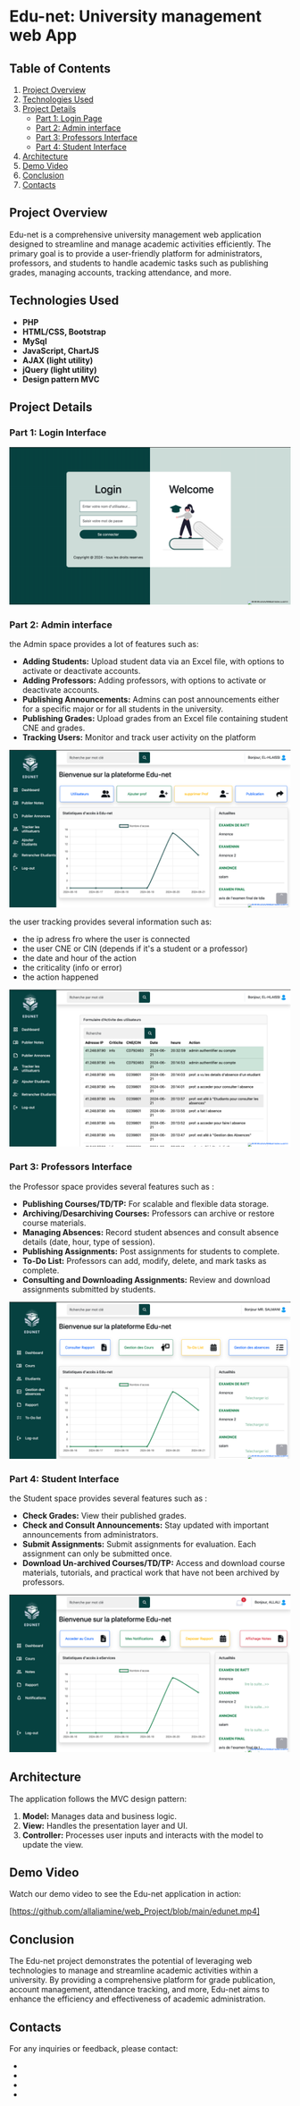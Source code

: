 # Edu-net: University management web App
## Table of Contents

1. [Project Overview](#project-overview)
2. [Technologies Used](#technologies-used)
3. [Project Details](#project-details)
    - [Part 1: Login Page](#part-1-identification-of-sources)
    - [Part 2: Admin interface](#part-2-data-collection)
    - [Part 3: Professors Interface](#part-3-data-storage)
    - [Part 4: Student Interface](#part-4-data-transformation)
4. [Architecture](#architecture-of-sourcing-and-transformation)
7. [Demo Video](#demo-video)
8. [Conclusion](#conclusion)
9. [Contacts](#contacts)

## Project Overview

Edu-net is a comprehensive university management web application designed to streamline and manage academic activities efficiently. The primary goal is to provide a user-friendly platform for administrators, professors, and students to handle academic tasks such as publishing grades, managing accounts, tracking attendance, and more.

## Technologies Used

- **PHP**
- **HTML/CSS, Bootstrap**
- **MySql**
- **JavaScript, ChartJS**
- **AJAX (light utility)**
- **jQuery (light utility)**
- **Design pattern MVC**

## Project Details

### Part 1: Login Interface

![login](images/loginPage.png)


### Part 2: Admin interface

the Admin space provides a lot of features such as:

- **Adding Students:** Upload student data via an Excel file, with options to activate or deactivate accounts.
- **Adding Professors:** Adding professors, with options to activate or deactivate accounts.
- **Publishing Announcements:** Admins can post announcements either for a specific major or for all students in the university.
- **Publishing Grades:** Upload grades from an Excel file containing student CNE and grades.
- **Tracking Users:** Monitor and track user activity on the platform


![Admin](images/AdminPage.png)

the user tracking provides several information such as: 

- the ip adress fro where the user is connected
- the user CNE or CIN (depends if it's a student or a professor)
- the date and hour of the action 
- the criticality (info or error)
- the action happened

![Admin-Tracking](images/usersTracking.png)


### Part 3: Professors Interface

the Professor space provides several features such as : 

- **Publishing Courses/TD/TP:** For scalable and flexible data storage.
- **Archiving/Desarchiving Courses:** Professors can archive or restore course materials.
- **Managing Absences:** Record student absences and consult absence details (date, hour, type of session).
- **Publishing Assignments:** Post assignments for students to complete.
- **To-Do List:** Professors can add, modify, delete, and mark tasks as complete.
- **Consulting and Downloading Assignments:** Review and download assignments submitted by students.


![prof-interface](images/ProfInterface.png)

### Part 4: Student Interface

the Student space provides several features such as : 

- **Check Grades:** View their published grades.
- **Check and Consult Announcements:** Stay updated with important announcements from administrators.
- **Submit Assignments:** Submit assignments for evaluation. Each assignment can only be submitted once.
- **Download Un-archived Courses/TD/TP:** Access and download course materials, tutorials, and practical work that have not been archived by professors.

![Student](images/studentInterface.png)


## Architecture

The application follows the MVC design pattern:

1. **Model:** Manages data and business logic.
2. **View:** Handles the presentation layer and UI.
3. **Controller:** Processes user inputs and interacts with the model to update the view.



## Demo Video

Watch our demo video to see the Edu-net application in action:

[https://github.com/allaliamine/web_Project/blob/main/edunet.mp4]



## Conclusion

The Edu-net project demonstrates the potential of leveraging web technologies to manage and streamline academic activities within a university. By providing a comprehensive platform for grade publication, account management, attendance tracking, and more, Edu-net aims to enhance the efficiency and effectiveness of academic administration.

## Contacts

For any inquiries or feedback, please contact:
- <a href="" target="_blank"></a><br>
- <a href="" target="_blank"></a><br>
- <a href="" target="_blank"></a><br>
- <a href="" target="_blank"></a><br>
